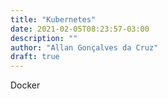 ```yaml
---
title: "Kubernetes"
date: 2021-02-05T08:23:57-03:00
description: ""
author: "Allan Gonçalves da Cruz"
draft: true
---
```


Docker